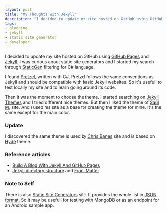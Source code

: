 ```yaml
---
layout: post
title: "My Thoughts with Jekyll"
description: "I decided to update my site hosted on GitHub using GitHub Pages and Jekyll. I was curious about static site generators and I started my search through StaticGen ..."
tags:
- blogging
- jekyll
- static site generator
- developer
---
```


I decided to update my site hosted on GitHub using [GitHub Pages](https://pages.github.com/) and [Jekyll](http://jekyllrb.com/). I was curious about static site generators and I started my search through [StaticGen](https://www.staticgen.com/) filtering for C# language.

I found [Pretzel](https://github.com/Code52/pretzel), written with C#. Pretzel follows the same conventions as Jekyll and should be compatible with basic Jekyll websites. So it's usefull to test locally my site and to learn going around its code.

Then it was the moment to choose the theme. I started searching on [Jekyll Themes](http://jekyllthemes.org/) and I tried different nice themes. But then I liked the theme of [Saúl M.](http://saulmm.github.io/) site. And I used his site as a base for creating the theme for mine. It's the same except for the main color.

### Update
I discovered the same theme is used by [Chris Banes](https://chris.banes.me/) site and is based on [Hyde](http://hyde.getpoole.com/) theme.

### Reference articles
* [Build A Blog With Jekyll And GitHub Pages](http://www.smashingmagazine.com/2014/08/01/build-blog-jekyll-github-pages/)
* [Jekyll directory structure](http://jekyllrb.com/docs/structure/) and [Front Matter](http://jekyllrb.com/docs/frontmatter/)

### Note to Self
There is also [Static Site Generators](https://staticsitegenerators.net/) site. It provides the whole list in [JSON format](https://staticsitegenerators.net/list.json). So it may be usefull for testing with MongoDB or as an endpoint for an Android sample app.
